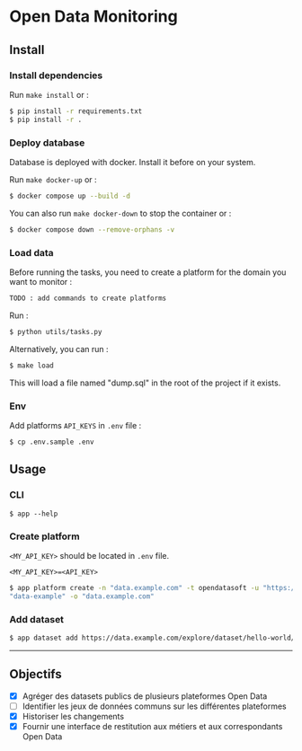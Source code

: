 # Open Data Monitoring

## Install

### Install dependencies

Run `make install` or :

```bash
$ pip install -r requirements.txt
$ pip install -r . 
```

### Deploy database

Database is deployed with docker. Install it before on your system.

Run `make docker-up` or :

```bash
$ docker compose up --build -d
```

You can also run `make docker-down` to stop the container or :

```bash
$ docker compose down --remove-orphans -v
```

### Load data

Before running the tasks, you need to create a platform for the domain you want to monitor :

```bash
TODO : add commands to create platforms
```

Run :

```bash
$ python utils/tasks.py
```

Alternatively, you can run :

```bash
$ make load
```

This will load a file named "dump.sql" in the root of the project if it exists.

### Env

Add platforms `API_KEYS` in `.env` file :

```
$ cp .env.sample .env
```

## Usage

### CLI

```
$ app --help
```

### Create platform

`<MY_API_KEY>` should be located in `.env` file.

```text
<MY_API_KEY>=<API_KEY>
```

```bash 
$ app platform create -n "data.example.com" -t opendatasoft -u "https://data.example.com" -k DATA_EXAMPLE_API_KEY -s 
"data-example" -o "data.example.com"                          
```

### Add dataset

```bash
$ app dataset add https://data.example.com/explore/dataset/hello-world/
```

---

## Objectifs

- [x] Agréger des datasets publics de plusieurs plateformes Open Data
- [ ] Identifier les jeux de données communs sur les différentes plateformes
- [x] Historiser les changements
- [x] Fournir une interface de restitution aux métiers et aux correspondants Open Data
